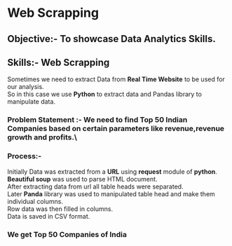 # Web Scrapping

## Objective:- To showcase Data Analytics Skills.

## Skills:- Web Scrapping

Sometimes we need to extract Data from __Real Time Website__ to be used for our analysis.\
So in this case we use __Python__ to extract data and Pandas library to manipulate data.

### Problem Statement :- We need to find Top 50 Indian Companies based on certain parameters like revenue,revenue growth and profits.\

### Process:-
Initially Data was extracted from a __URL__ using __request__ module of __python__.\
__Beautiful soup__ was used to parse HTML document.\
After extracting data from url all table heads were separated.\
Later __Panda__ library was used to manipulated table head and make them individual columns.\
Row data was then filled in columns.\
Data is saved in CSV format.


### We get Top 50 Companies of India
